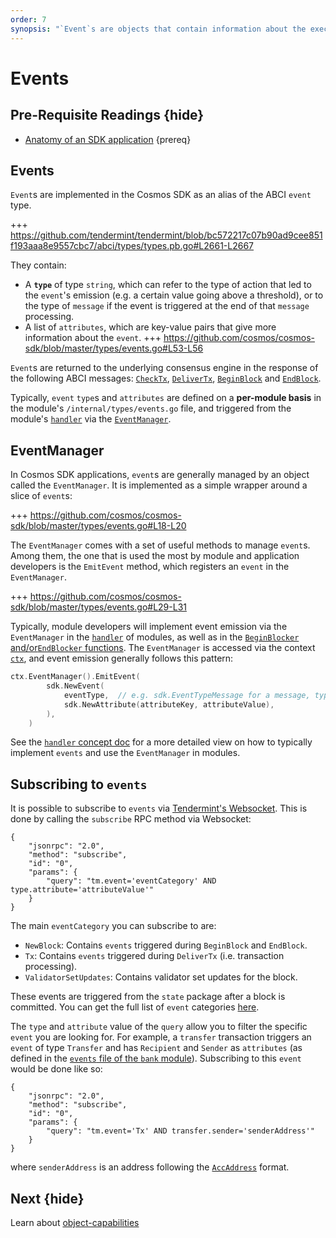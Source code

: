 ```yaml
---
order: 7
synopsis: "`Event`s are objects that contain information about the execution of the application. They are mainly used by service providers like block explorers and wallet to track the execution of various messages and index transactions."
---
```


# Events

## Pre-Requisite Readings {hide}

- [Anatomy of an SDK application](../basics/app-anatomy.md) {prereq}

## Events

`Event`s are implemented in the Cosmos SDK as an alias of the ABCI `event` type. 

+++ https://github.com/tendermint/tendermint/blob/bc572217c07b90ad9cee851f193aaa8e9557cbc7/abci/types/types.pb.go#L2661-L2667

They contain:

- A **`type`** of type `string`, which can refer to the type of action that led to the `event`'s emission (e.g. a certain value going above a threshold), or to the type of `message` if the event is triggered at the end of that `message` processing. 
- A list of `attributes`, which are key-value pairs that give more information about the `event`. 
    +++ https://github.com/cosmos/cosmos-sdk/blob/master/types/events.go#L53-L56

`Event`s are returned to the underlying consensus engine in the response of the following ABCI messages: [`CheckTx`](./baseapp.md#checktx), [`DeliverTx`](./baseapp.md#delivertx), [`BeginBlock`](./baseapp.md#beginblock) and [`EndBlock`](./baseapp.md#endblock). 

Typically, `event` `type`s and `attributes` are defined on a **per-module basis** in the module's `/internal/types/events.go` file, and triggered from the module's [`handler`](../building-modules/handler.md) via the [`EventManager`](#eventmanager).

## EventManager

In Cosmos SDK applications, `event`s are generally managed by an object called the `EventManager`. It is implemented as a simple wrapper around a slice of `event`s: 

+++ https://github.com/cosmos/cosmos-sdk/blob/master/types/events.go#L18-L20

The `EventManager` comes with a set of useful methods to manage `event`s. Among them, the one that is used the most by module and application developers is the `EmitEvent` method, which registers an `event` in the `EventManager`. 

+++ https://github.com/cosmos/cosmos-sdk/blob/master/types/events.go#L29-L31

Typically, module developers will implement event emission via the `EventManager` in the [`handler`](../building-modules/handler.md) of modules, as well as in the [`BeginBlocker` and/or`EndBlocker` functions](../building-modules/beginblock-endblock.md). The `EventManager` is accessed via the context [`ctx`](./context.md), and event emission generally follows this pattern:

```go
ctx.EventManager().EmitEvent(
		sdk.NewEvent(
			eventType,  // e.g. sdk.EventTypeMessage for a message, types.CustomEventType for a custom event defined in the module
			sdk.NewAttribute(attributeKey, attributeValue),
		),
    )
```

See the [`handler` concept doc](../building-modules/handler.md) for a more detailed view on how to typically implement `events` and use the `EventManager` in modules. 

## Subscribing to `events`

It is possible to subscribe to `events` via [Tendermint's Websocket](https://tendermint.com/docs/app-dev/subscribing-to-events-via-websocket.html#subscribing-to-events-via-websocket). This is done by calling the `subscribe` RPC method via Websocket:

```
{
    "jsonrpc": "2.0",
    "method": "subscribe",
    "id": "0",
    "params": {
        "query": "tm.event='eventCategory' AND type.attribute='attributeValue'"
    }
}
```

The main `eventCategory` you can subscribe to are:

- `NewBlock`: Contains `events` triggered during `BeginBlock` and `EndBlock`.
- `Tx`: Contains `events` triggered during `DeliverTx` (i.e. transaction processing).
- `ValidatorSetUpdates`: Contains validator set updates for the block. 

These events are triggered from the `state` package after a block is committed. You can get the full list of `event` categories [here](https://godoc.org/github.com/tendermint/tendermint/types#pkg-constants). 

The `type` and `attribute` value of the `query` allow you to filter the specific `event` you are looking for. For example, a `transfer` transaction triggers an `event` of type `Transfer` and has `Recipient` and `Sender` as `attributes` (as defined in the [`events` file of the `bank` module](https://github.com/cosmos/cosmos-sdk/blob/master/x/bank/internal/types/events.go)). Subscribing to this `event` would be done like so:

```
{
    "jsonrpc": "2.0",
    "method": "subscribe",
    "id": "0",
    "params": {
        "query": "tm.event='Tx' AND transfer.sender='senderAddress'"
    }
}
```

where `senderAddress` is an address following the [`AccAddress`](../basics/accounts.md#addresses) format. 

## Next {hide}

Learn about [object-capabilities](./ocap.md)